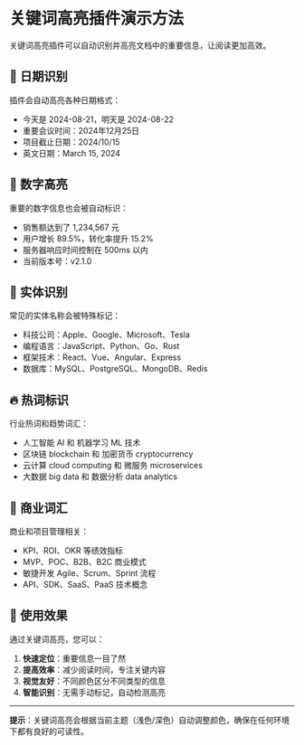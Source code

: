 # 关键词高亮插件演示方法

关键词高亮插件可以自动识别并高亮文档中的重要信息，让阅读更加高效。

## 📅 日期识别

插件会自动高亮各种日期格式：
- 今天是 2024-08-21，明天是 2024-08-22
- 重要会议时间：2024年12月25日
- 项目截止日期：2024/10/15
- 英文日期：March 15, 2024

## 🔢 数字高亮

重要的数字信息也会被自动标识：
- 销售额达到了 1,234,567 元
- 用户增长 89.5%，转化率提升 15.2%
- 服务器响应时间控制在 500ms 以内
- 当前版本号：v2.1.0

## 🏢 实体识别

常见的实体名称会被特殊标记：
- 科技公司：Apple、Google、Microsoft、Tesla
- 编程语言：JavaScript、Python、Go、Rust
- 框架技术：React、Vue、Angular、Express
- 数据库：MySQL、PostgreSQL、MongoDB、Redis

## 🔥 热词标识

行业热词和趋势词汇：
- 人工智能 AI 和 机器学习 ML 技术
- 区块链 blockchain 和 加密货币 cryptocurrency
- 云计算 cloud computing 和 微服务 microservices
- 大数据 big data 和 数据分析 data analytics

## 💼 商业词汇

商业和项目管理相关：
- KPI、ROI、OKR 等绩效指标
- MVP、POC、B2B、B2C 商业模式
- 敏捷开发 Agile、Scrum、Sprint 流程
- API、SDK、SaaS、PaaS 技术概念

## 🎯 使用效果

通过关键词高亮，您可以：
1. **快速定位**：重要信息一目了然
2. **提高效率**：减少阅读时间，专注关键内容
3. **视觉友好**：不同颜色区分不同类型的信息
4. **智能识别**：无需手动标记，自动检测高亮

---

**提示**：关键词高亮会根据当前主题（浅色/深色）自动调整颜色，确保在任何环境下都有良好的可读性。